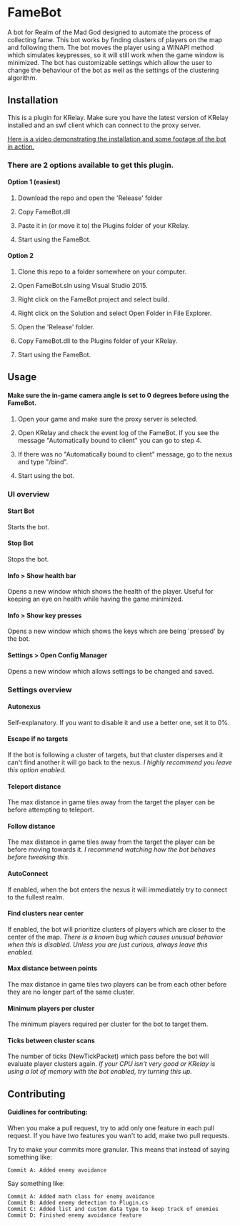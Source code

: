 # FameBot
A bot for Realm of the Mad God designed to automate the process of collecting fame. This bot works by finding clusters of players on the map and following them. The bot moves the player using a WINAPI method which simulates keypresses, so it will still work when the game window is minimized. The bot has customizable settings which allow the user to change the behaviour of the bot as well as the settings of the clustering algorithm.

## Installation
This is a plugin for KRelay. Make sure you have the latest version of KRelay installed and an swf client which can connect to the proxy server.

[Here is a video demonstrating the installation and some footage of the bot in action.](http://www.youtube.com/watch?v=https://youtu.be/xYY3iSDlibw)

### There are 2 options available to get this plugin.
#### Option 1 (easiest)
1. Download the repo and open the 'Release' folder

2. Copy FameBot.dll

3. Paste it in (or move it to) the Plugins folder of your KRelay.

4. Start using the FameBot.

#### Option 2
1. Clone this repo to a folder somewhere on your computer.

2. Open FameBot.sln using Visual Studio 2015.

3. Right click on the FameBot project and select build.

4. Right click on the Solution and select Open Folder in File Explorer.

5. Open the 'Release' folder.

6. Copy FameBot.dll to the Plugins folder of your KRelay.

7. Start using the FameBot.

## Usage
#### Make sure the in-game camera angle is set to 0 degrees before using the FameBot.
1. Open your game and make sure the proxy server is selected.

2. Open KRelay and check the event log of the FameBot. If you see the message "Automatically bound to client" you can go to step 4.

3. If there was no "Automatically bound to client" message, go to the nexus and type "/bind".

4. Start using the bot.

### UI overview
#### Start Bot
Starts the bot.

#### Stop Bot
Stops the bot.

#### Info > Show health bar
Opens a new window which shows the health of the player. Useful for keeping an eye on health while having the game minimized.

#### Info > Show key presses
Opens a new window which shows the keys which are being 'pressed' by the bot.

#### Settings > Open Config Manager
Opens a new window which allows settings to be changed and saved.

### Settings overview
#### Autonexus
Self-explanatory. If you want to disable it and use a better one, set it to 0%.

#### Escape if no targets
If the bot is following a cluster of targets, but that cluster disperses and it can't find another it will go back to the nexus. *I highly recommend you leave this option enabled.*

#### Teleport distance
The max distance in game tiles away from the target the player can be before attempting to teleport.

#### Follow distance
The max distance in game tiles away from the target the player can be before moving towards it. *I recommend watching how the bot behaves before tweaking this.*

#### AutoConnect
If enabled, when the bot enters the nexus it will immediately try to connect to the fullest realm.

#### Find clusters near center
If enabled, the bot will prioritize clusters of players which are closer to the center of the map. *There is a known bug which causes unusual behavior when this is disabled. Unless you are just curious, always leave this enabled.*

#### Max distance between points
The max distance in game tiles two players can be from each other before they are no longer part of the same cluster.

#### Minimum players per cluster
The minimum players required per cluster for the bot to target them.

#### Ticks between cluster scans
The number of ticks (NewTickPacket) which pass before the bot will evaluate player clusters again. *If your CPU isn't very good or KRelay is using a lot of memory with the bot enabled, try turning this up.*

## Contributing
#### Guidlines for contributing:
When you make a pull request, try to add only one feature in each pull request. If you have two features you wan't to add, make two pull requests.

Try to make your commits more granular. This means that instead of saying something like:
```
Commit A: Added enemy avoidance
```
Say something like:
```
Commit A: Added math class for enemy avoidance
Commit B: Added enemy detection to Plugin.cs
Commit C: Added list and custom data type to keep track of enemies
Commit D: Finished enemy avoidance feature
```
